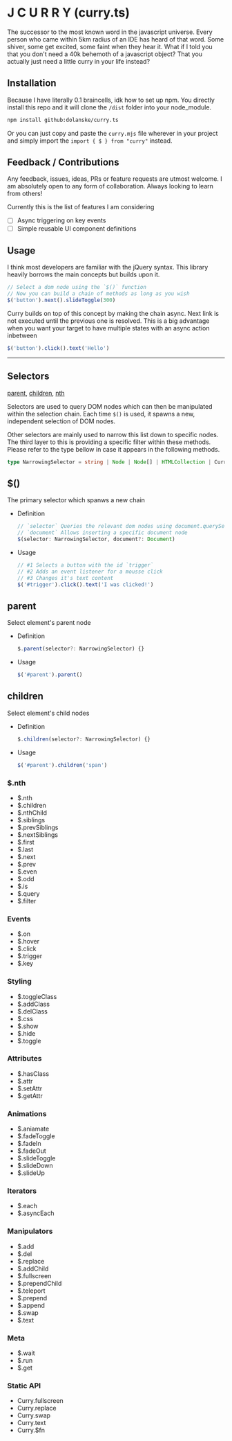 # J C U R R Y (curry.ts)

The successor to the most known word in the javascript universe. Every person who came within 5km radius of an IDE has heard of that word. Some shiver, some get excited, some faint when they hear it. What if I told you that you don't need a 40k behemoth of a javascript object? That you actually just need a little curry in your life instead?

## Installation

Because I have literally 0.1 braincells, idk how to set up npm. You directly install this repo and it will clone the `/dist` folder into your node_module.

 ```bash
 npm install github:dolanske/curry.ts
 ```

Or you can just copy and paste the `curry.mjs` file wherever in your project and simply import the `import { $ } from "curry"` instead.

## Feedback / Contributions

Any feedback, issues, ideas, PRs or feature requests are utmost welcome. I am absolutely open to any form of collaboration. Always looking to learn from others!

Currently this is the list of features I am considering

- [ ] Async triggering on key events
- [ ] Simple reusable UI component definitions

## Usage

I think most developers are familiar with the jQuery syntax. This library heavily borrows the main concepts but builds upon it.

```ts
// Select a dom node using the `$()` function
// Now you can build a chain of methods as long as you wish
$('button').next().slideToggle(300)
```

Curry builds on top of this concept by making the chain async. Next link is not executed until the previous one is resolved.
This is a big advantage when you want your target to have multiple states with an async action inbetween

```ts
$('button').click().text('Hello')
```

---

## Selectors

[parent](#parent), [children](#children), [nth](#nth)

Selectors are used to query DOM nodes which can then be manipulated within the selection chain. Each time `$()` is used, it spawns a new, independent selection of DOM nodes.

Other selectors are mainly used to narrow this list down to specific nodes. The third layer to this is providing a specific filter within these methods. Please refer to the type bellow in case it appears in the following methods.

```ts
type NarrowingSelector = string | Node | Node[] | HTMLCollection | Curry
```


## $()

The primary selector which spanws a new chain

- Definition
  ```ts
  // `selector` Queries the relevant dom nodes using document.querySelectorAll()
  // `document` Allows inserting a specific document node 
  $(selector: NarrowingSelector, document?: Document)
  ```
- Usage
  ```ts
  // #1 Selects a button with the id `trigger`
  // #2 Adds an event listener for a mousse click
  // #3 Changes it's text content
  $('#trigger').click().text('I was clicked!')
  ```

## parent

Select element's parent node

- Definition
  ```ts
  $.parent(selector?: NarrowingSelector) {}
  ``` 

- Usage
  ```ts
  $('#parent').parent()
  ```
## children

Select element's child nodes

- Definition
  ```ts
  $.children(selector?: NarrowingSelector) {}
  ``` 

- Usage
  ```ts
  $('#parent').children('span')
  ```

### $.nth

- $.nth
- $.children
- $.nthChild
- $.siblings
- $.prevSiblings
- $.nextSiblings
- $.first
- $.last
- $.next
- $.prev
- $.even
- $.odd
- $.is
- $.query
- $.filter

### Events

- $.on
- $.hover
- $.click
- $.trigger
- $.key

### Styling

- $.toggleClass
- $.addClass
- $.delClass
- $.css
- $.show
- $.hide
- $.toggle
### Attributes
- $.hasClass
- $.attr
- $.setAttr
- $.getAttr


### Animations

- $.aniamate
- $.fadeToggle
- $.fadeIn
- $.fadeOut
- $.slideToggle
- $.slideDown
- $.slideUp



### Iterators

- $.each
- $.asyncEach
### Manipulators

- $.add
- $.del
- $.replace
- $.addChild
- $.fullscreen
- $.prependChild
- $.teleport
- $.prepend
- $.append
- $.swap
- $.text

### Meta

- $.wait
- $.run
- $.get

### Static API

- Curry.fullscreen
- Curry.replace
- Curry.swap
- Curry.text
- Curry.$fn